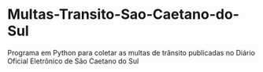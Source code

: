 # Multas-Transito-Sao-Caetano-do-Sul
Programa em Python para coletar as multas de trânsito publicadas no Diário Oficial Eletrônico de São Caetano do Sul
